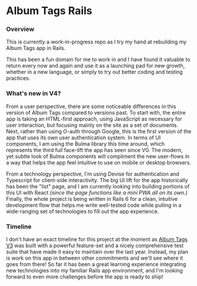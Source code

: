 # Album Tags Rails

### Overview
This is currently a work-in-progress repo as I try my hand at rebuilding my Album Tags app in Rails.

This has been a fun domain for me to work in and I have found it valuable to return every now and again and use it as a launching pad for new growth, whether in a new language, or simply to try out better coding and testing practices.

### What's new in V4?
From a user perspective, there are some noticeable differences in this version of Album Tags compared to versions past. To start with, the entire app is taking an HTML-first approach, using JavaScript as necessary for user interaction, but focusing mainly on the site as a set of documents. Next, rather than using O-auth through Google, this is the first version of the app that uses its own user authentication system. In terms of UI components, I am using the Bulma library this time around, which represents the third full face-lift the app has seen since V0. The modern, yet subtle look of Bulma components will compliment the new user-flows in a way that helps the app feel intuitive to use on mobile or desktop browsers.

From a technology perspective, I'm using Devise for authentication and Typescript for client-side interactivity. The big UI lift for the app historically has been the "list" page, and I am currently looking into building portions of this UI with React _(since the page functions like a mini PWA all on its own.)_ Finally, the whole project is being written in Rails 6 for a clean, intuitive development flow that helps me write well-tested code while pulling in a wide-ranging set of technologies to fill out the app experience.

### Timeline
I don't have an exact timeline for this project at the moment as [Album Tags V3](https://github.com/jhunschejones/Album-Tags-Phoenix) was built with a powerful feature-set and a nicely comprehensive test suite that have made it easy to maintain over the last year. Instead, my plan is work on this app in between other commitments and we'll see where it goes from there! So far it has been a great learning experience integrating new technologies into my familiar Rails app environment, and I'm looking forward to even more challenges before the app is ready to ship!
